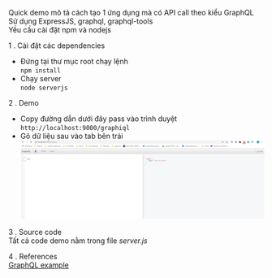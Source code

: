 Quick demo mô tả cách tạo 1 ứng dụng mà có API call theo kiểu GraphQL    
Sử dụng ExpressJS, graphql, graphql-tools  
Yều cầu cài đặt npm và nodejs  

1 . Cài đặt các dependencies  
- Đứng tại thư mục root chạy lệnh  
`npm install`
- Chạy server   
`node serverjs`

2 . Demo  

- Copy đường dẫn dưới đây pass vào trình duyệt  
`http://localhost:9000/graphiql` 
- Gõ dữ liệu sau vào tab bên trái  
![Graphiql](graphiql.png?raw=true "Graphiql")  

3 . Source code  
Tất cả code demo nằm trong file _server.js_  

4 . References  
[GraphQL example](https://www.tutorialspoint.com/graphql/graphql_example.htm)